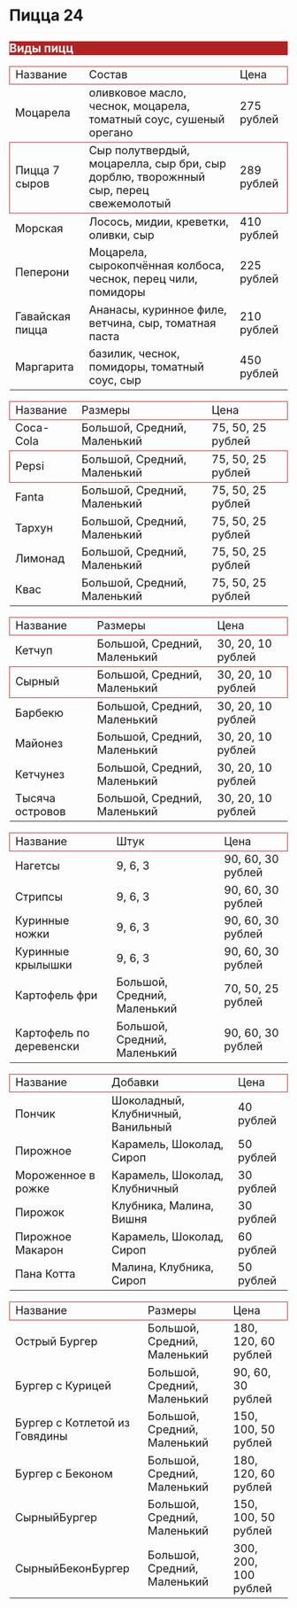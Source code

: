 <!DOSTYPE html>
<html>
    <h1 style=background color:lightgreen;color darkgreen text-align center;font-size:50px">Пицца 24</h1>
    <h2 style="background-color:firebrick;color:white;font size:30px">Виды пицц</h2>
    <table style="font-size:20px;border:1px solid firebrick border-collapse:collapse">
        <tr style="border:1px solid firebrick">
            <td>Название</td>
            <td>Состав</td>
            <td>Цена</td>
        </tr>
        <tr style="border 1px solid firebrick">
            <td>Моцарела</td>
            <td>оливковое масло, чеснок, моцарела, томатный соус, сушеный орегано</td>
            <td>275 рублей</td>
        </tr>
        <tr style="border:1px solid firebrick">
            <td>Пицца 7 сыров</td>
            <td>Сыр полутвердый, моцарелла, сыр бри, сыр дорблю, творожнный сыр, перец свежемолотый</td>
            <td>289 рублей</td>
        </tr>
        <tr style=border:1px solid firebrick">
            <td>Морская</td>
            <td>Лосось, мидии, креветки, оливки, сыр</td>
        <td>410 рублей</td>
        </tr>
        <tr style="border 1px solid firebrick">
            <td>Пеперони</td>
            <td>Моцарела, сырокопчённая колбоса, чеснок, перец чили, помидоры</td>
            <td>225 рублей</td>
        </tr>
        <tr style="border 1px solid firebrick">
            <td>Гавайская пицца</td>
            <td>Ананасы, куринное филе, ветчина, сыр, томатная паста</td>
            <td>210 рублей</td>
        </tr>
        <tr style="border 1px solid firebrick">
            <td>Маргарита</td>
            <td>базилик, чеснок, помидоры, томатный соус, сыр</td>
            <td>450 рублей</td>
        </tr>
        <table style="font-size:20px;border:1px solid firebrick border-collapse:collapse">
        <tr style="border:1px solid firebrick">
            <td>Название</td>
            <td>Размеры</td>
            <td>Цена</td>
        </tr>
        <tr style="border 1px solid firebrick">
            <td>Coca-Cola</td>
            <td>Большой, Средний, Маленький</td>
            <td>75, 50, 25 рублей</td>
        </tr>
        <tr style="border:1px solid firebrick">
            <td>Pepsi</td>
            <td>Большой, Средний, Маленький</td>
            <td>75, 50, 25 рублей</td>
        </tr>
        <tr style=border:1px solid firebrick">
            <td>Fanta</td>
            <td>Большой, Средний, Маленький</td>
            <td>75, 50, 25 рублей</td>
        </tr>
        <tr style=border:1px solid firebrick">
            <td>Тархун</td>
            <td>Большой, Средний, Маленький</td>
            <td>75, 50, 25 рублей</td>
        </tr>
        <tr style=border:1px solid firebrick">
            <td>Лимонад</td>
            <td>Большой, Средний, Маленький</td>
            <td>75, 50, 25 рублей</td>
        </tr>
        <tr style=border:1px solid firebrick">
            <td>Квас</td>
            <td>Большой, Средний, Маленький</td>
            <td>75, 50, 25 рублей</td>
        </tr>
              <table style="font-size:20px;border:1px solid firebrick border-collapse:collapse">
                    <tr style="border:1px solid firebrick">
            <td>Название</td>
            <td>Размеры</td>
            <td>Цена</td>
        </tr>
        <tr style="border 1px solid firebrick">
            <td>Кетчуп</td>
            <td>Большой, Средний, Маленький</td>
            <td>30, 20, 10 рублей</td>
        </tr>
        <tr style="border:1px solid firebrick">
            <td>Сырный</td>
            <td>Большой, Средний, Маленький</td>
            <td>30, 20, 10 рублей</td>
        </tr>
        <tr style=border:1px solid firebrick">
            <td>Барбекю</td>
            <td>Большой, Средний, Маленький</td>
            <td>30, 20, 10 рублей</td>            
        </tr>
        <tr style=border:1px solid firebrick">
            <td>Майонез</td>
            <td>Большой, Средний, Маленький</td>
            <td>30, 20, 10 рублей</td> 
        </tr>                                        
        <tr style=border:1px solid firebrick">
            <td>Кетчунез</td>
            <td>Большой, Средний, Маленький</td>
            <td>30, 20, 10 рублей</td> 
        </tr>
        <tr style=border:1px solid firebrick">
            <td>Тысяча островов</td>
            <td>Большой, Средний, Маленький</td>
            <td>30, 20, 10 рублей</td> 
        </tr>
        <table style="font-size:20px;border:1px solid firebrick border-collapse:collapse">
                    <tr style="border:1px solid firebrick">
            <td>Название</td>
            <td>Штук</td>
            <td>Цена</td>
        </tr>
        <tr style=border:1px solid firebrick">
            <td>Нагетсы</td>
            <td>9, 6, 3</td>
            <td>90, 60, 30 рублей</td> 
        </tr>
        <tr style=border:1px solid firebrick">
            <td>Стрипсы</td>
            <td>9, 6, 3</td>
            <td>90, 60, 30 рублей</td> 
        </tr>
        <tr style=border:1px solid firebrick">
            <td>Куринные ножки</td>
            <td>9, 6, 3</td>
            <td>90, 60, 30 рублей</td> 
        </tr>
        <tr style=border:1px solid firebrick">
            <td>Куринные крылышки</td>
            <td>9, 6, 3</td>
            <td>90, 60, 30 рублей</td>
        </tr>
        <tr style=border:1px solid firebrick">
            <td>Картофель фри</td>
            <td>Большой, Средний, Маленький</td>
            <td>70, 50, 25 рублей</td>
        </tr>
        <tr style=border:1px solid firebrick">
            <td>Картофель по деревенски</td>
            <td>Большой, Средний, Маленький</td>
            <td>90, 60, 30 рублей</td>
        </tr>
        <table style="font-size:20px;border:1px solid firebrick border-collapse:collapse">
                    <tr style="border:1px solid firebrick">
            <td>Название</td>
            <td>Добавки</td>
            <td>Цена</td>
        </tr>
        <tr style=border:1px solid firebrick">
            <td>Пончик</td>
            <td>Шоколадный, Клубничный, Ванильный</td>
            <td>40 рублей</td>
         </tr>
         <tr style=border:1px solid firebrick">
            <td>Пирожное</td>
            <td>Карамель, Шоколад, Сироп</td>
            <td>50 рублей</td>
         </tr>
         <tr style=border:1px solid firebrick">
            <td>Мороженное в рожке</td>
            <td>Карамель, Шоколад, Клубничный</td>
            <td>30 рублей</td>
        </tr>
        <tr style=border:1px solid firebrick">
            <td>Пирожок</td>
            <td>Клубника, Малина, Вишня</td>
            <td>30 рублей</td>
        </tr>
        <tr style=border:1px solid firebrick">
            <td>Пирожное Макарон</td>
            <td>Карамель, Шоколад, Сироп</td>
            <td>60 рублей</td>
         </tr>
         <tr style=border:1px solid firebrick">
            <td>Пана Котта</td>
            <td>Малина, Клубника, Сироп</td>
            <td>50 рублей</td>
         </tr>
         <table style="font-size:20px;border:1px solid firebrick border-collapse:collapse">
                    <tr style="border:1px solid firebrick">
            <td>Название</td>
            <td>Размеры</td>
            <td>Цена</td>
        </tr>
        <tr style=border:1px solid firebrick">
            <td>Острый Бургер</td>
            <td>Большой, Средний, Маленький</td>
            <td>180, 120, 60 рублей</td>
        </tr>
         <tr style=border:1px solid firebrick">
            <td>Бургер с Курицей</td>
            <td>Большой, Средний, Маленький</td>
            <td>90, 60, 30 рублей</td>
        </tr>
        <tr style=border:1px solid firebrick">
            <td>Бургер с Котлетой из Говядины</td>
            <td>Большой, Средний, Маленький</td>
            <td>150, 100, 50 рублей</td>
        </tr>
        <tr style=border:1px solid firebrick">
            <td>Бургер с Беконом</td>
            <td>Большой, Средний, Маленький</td>
            <td>180, 120, 60 рублей</td>
        </tr>
        <tr style=border:1px solid firebrick">
            <td>СырныйБургер</td>
            <td>Большой, Средний, Маленький</td>
            <td>150, 100, 50 рублей</td>
        </tr>
        <tr style=border:1px solid firebrick">
            <td>СырныйБеконБургер</td>
            <td>Большой, Средний, Маленький</td>
            <td>300, 200, 100 рублей</td>
        </tr>
    </table>
    <p><img src=""/></p>
</html>
